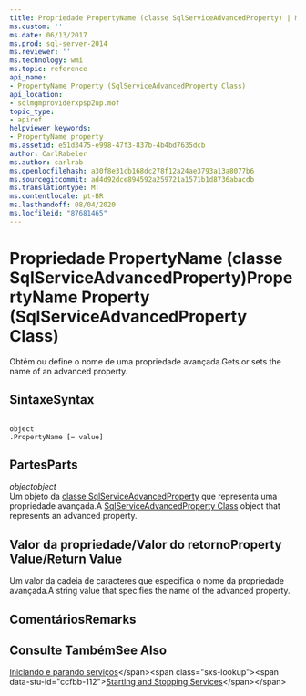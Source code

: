 ```yaml
---
title: Propriedade PropertyName (classe SqlServiceAdvancedProperty) | Microsoft Docs
ms.custom: ''
ms.date: 06/13/2017
ms.prod: sql-server-2014
ms.reviewer: ''
ms.technology: wmi
ms.topic: reference
api_name:
- PropertyName Property (SqlServiceAdvancedProperty Class)
api_location:
- sqlmgmproviderxpsp2up.mof
topic_type:
- apiref
helpviewer_keywords:
- PropertyName property
ms.assetid: e51d3475-e998-47f3-837b-4b4bd7635dcb
author: CarlRabeler
ms.author: carlrab
ms.openlocfilehash: a30f8e31cb168dc278f12a24ae3793a13a8077b6
ms.sourcegitcommit: ad4d92dce894592a259721a1571b1d8736abacdb
ms.translationtype: MT
ms.contentlocale: pt-BR
ms.lasthandoff: 08/04/2020
ms.locfileid: "87681465"
---
```

# <a name="propertyname-property-sqlserviceadvancedproperty-class"></a><span data-ttu-id="ccfbb-102">Propriedade PropertyName (classe SqlServiceAdvancedProperty)</span><span class="sxs-lookup"><span data-stu-id="ccfbb-102">PropertyName Property (SqlServiceAdvancedProperty Class)</span></span>
  <span data-ttu-id="ccfbb-103">Obtém ou define o nome de uma propriedade avançada.</span><span class="sxs-lookup"><span data-stu-id="ccfbb-103">Gets or sets the name of an advanced property.</span></span>  
  
## <a name="syntax"></a><span data-ttu-id="ccfbb-104">Sintaxe</span><span class="sxs-lookup"><span data-stu-id="ccfbb-104">Syntax</span></span>  
  
```  
  
object  
.PropertyName [= value]  
```  
  
## <a name="parts"></a><span data-ttu-id="ccfbb-105">Partes</span><span class="sxs-lookup"><span data-stu-id="ccfbb-105">Parts</span></span>  
 <span data-ttu-id="ccfbb-106">*object*</span><span class="sxs-lookup"><span data-stu-id="ccfbb-106">*object*</span></span>  
 <span data-ttu-id="ccfbb-107">Um objeto da [classe SqlServiceAdvancedProperty](sqlserviceadvancedproperty-class.md) que representa uma propriedade avançada.</span><span class="sxs-lookup"><span data-stu-id="ccfbb-107">A [SqlServiceAdvancedProperty Class](sqlserviceadvancedproperty-class.md) object that represents an advanced property.</span></span>  
  
## <a name="property-valuereturn-value"></a><span data-ttu-id="ccfbb-108">Valor da propriedade/Valor do retorno</span><span class="sxs-lookup"><span data-stu-id="ccfbb-108">Property Value/Return Value</span></span>  
 <span data-ttu-id="ccfbb-109">Um valor da cadeia de caracteres que especifica o nome da propriedade avançada.</span><span class="sxs-lookup"><span data-stu-id="ccfbb-109">A string value that specifies the name of the advanced property.</span></span>  
  
## <a name="remarks"></a><span data-ttu-id="ccfbb-110">Comentários</span><span class="sxs-lookup"><span data-stu-id="ccfbb-110">Remarks</span></span>  
  
## <a name="see-also"></a><span data-ttu-id="ccfbb-111">Consulte Também</span><span class="sxs-lookup"><span data-stu-id="ccfbb-111">See Also</span></span>  
 <span data-ttu-id="ccfbb-112">[Iniciando e parando serviços](https://technet.microsoft.com/library/ms174886\(v=sql.105\).aspx)</span><span class="sxs-lookup"><span data-stu-id="ccfbb-112">[Starting and Stopping Services](https://technet.microsoft.com/library/ms174886\(v=sql.105\).aspx)</span></span>  
  
  
